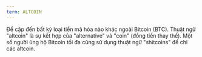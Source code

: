 ```yaml
---
term: ALTCOIN
---
```


Đề cập đến bất kỳ loại tiền mã hóa nào khác ngoài Bitcoin (BTC). Thuật ngữ "altcoin" là sự kết hợp của "alternative" và "coin" (đồng tiền thay thế). Một số người ủng hộ Bitcoin tối đa cũng sử dụng thuật ngữ "shitcoins" để chỉ các altcoin.